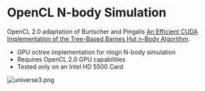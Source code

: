 # OpenCL N-body Simulation #

OpenCL 2.0 adaptation of Burtscher and Pingalis [An Efficient CUDA Implementation of the Tree-Based Barnes Hut n-Body Algorithm](http://runge.math.smu.edu/Math6370/_downloads/burtscher_pingali-2011.pdf). 

* GPU octree implementation for nlogn N-body simulation
* Requires OpenCL 2.0 GPU capabilities 
* Tested only on an Intel HD 5500 Card

![universe3.png](https://bitbucket.org/repo/jynrXz/images/3500153634-universe3.png)
